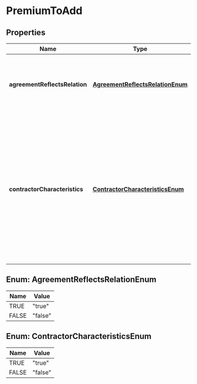 

# PremiumToAdd


## Properties

| Name | Type | Description | Notes |
|------------ | ------------- | ------------- | -------------|
|**agreementReflectsRelation** | [**AgreementReflectsRelationEnum**](#AgreementReflectsRelationEnum) | Is the Contractor Agreement selected on the Deel Platform perfectly reflecting your organizations relation and actual working practices with the contractor? |  |
|**contractorCharacteristics** | [**ContractorCharacteristicsEnum**](#ContractorCharacteristicsEnum) | Workers doing certain jobs may be considered to be employees by law, even if they would otherwise be considered independent contractors under common law. Is the work of this worker characterized as: Apprentice, Trainee, Labourer, Driver, Medical worker, Legal worker, Construction worker or someone working in the fields of Finance/Investment? |  |



## Enum: AgreementReflectsRelationEnum

| Name | Value |
|---- | -----|
| TRUE | &quot;true&quot; |
| FALSE | &quot;false&quot; |



## Enum: ContractorCharacteristicsEnum

| Name | Value |
|---- | -----|
| TRUE | &quot;true&quot; |
| FALSE | &quot;false&quot; |



